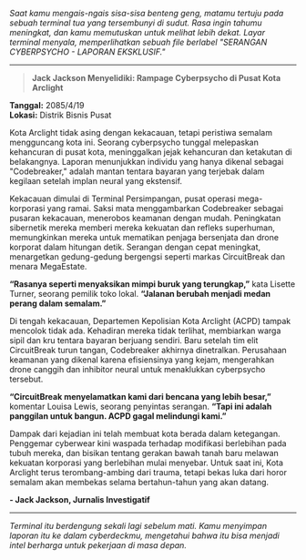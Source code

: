 _Saat kamu mengais-ngais sisa-sisa benteng geng, matamu tertuju pada sebuah terminal tua yang tersembunyi di sudut. Rasa ingin tahumu meningkat, dan kamu memutuskan untuk melihat lebih dekat. Layar terminal menyala, memperlihatkan sebuah file berlabel "SERANGAN CYBERPSYCHO - LAPORAN EKSKLUSIF."_

---

> **Jack Jackson Menyelidiki: Rampage Cyberpsycho di Pusat Kota Arclight**

**Tanggal:** 2085/4/19  
**Lokasi:** Distrik Bisnis Pusat

Kota Arclight tidak asing dengan kekacauan, tetapi peristiwa semalam mengguncang kota ini. Seorang cyberpsycho tunggal melepaskan kehancuran di pusat kota, meninggalkan jejak kehancuran dan ketakutan di belakangnya. Laporan menunjukkan individu yang hanya dikenal sebagai "Codebreaker," adalah mantan tentara bayaran yang terjebak dalam kegilaan setelah implan neural yang ekstensif.

Kekacauan dimulai di Terminal Persimpangan, pusat operasi mega-korporasi yang ramai. Saksi mata menggambarkan Codebreaker sebagai pusaran kekacauan, menerobos keamanan dengan mudah. Peningkatan sibernetik mereka memberi mereka kekuatan dan refleks superhuman, memungkinkan mereka untuk mematikan penjaga bersenjata dan drone korporat dalam hitungan detik. Serangan dengan cepat meningkat, menargetkan gedung-gedung bergengsi seperti markas CircuitBreak dan menara MegaEstate.

**“Rasanya seperti menyaksikan mimpi buruk yang terungkap,”** kata Lisette Turner, seorang pemilik toko lokal. **“Jalanan berubah menjadi medan perang dalam semalam.”**

Di tengah kekacauan, Departemen Kepolisian Kota Arclight (ACPD) tampak mencolok tidak ada. Kehadiran mereka tidak terlihat, membiarkan warga sipil dan kru tentara bayaran berjuang sendiri. Baru setelah tim elit CircuitBreak turun tangan, Codebreaker akhirnya dinetralkan. Perusahaan keamanan yang dikenal karena efisiensinya yang kejam, mengerahkan drone canggih dan inhibitor neural untuk menaklukkan cyberpsycho tersebut.

**“CircuitBreak menyelamatkan kami dari bencana yang lebih besar,”** komentar Louisa Lewis, seorang penyintas serangan. **“Tapi ini adalah panggilan untuk bangun. ACPD gagal melindungi kami.”**

Dampak dari kejadian ini telah membuat kota berada dalam ketegangan. Penggemar cyberwear kini waspada terhadap modifikasi berlebihan pada tubuh mereka, dan bisikan tentang gerakan bawah tanah baru melawan kekuatan korporasi yang berlebihan mulai menyebar. Untuk saat ini, Kota Arclight terus terombang-ambing dari trauma, tetapi bekas luka dari horor semalam akan membekas selama bertahun-tahun yang akan datang.

**- Jack Jackson, Jurnalis Investigatif**

---

_Terminal itu berdengung sekali lagi sebelum mati. Kamu menyimpan laporan itu ke dalam cyberdeckmu, mengetahui bahwa itu bisa menjadi intel berharga untuk pekerjaan di masa depan._
